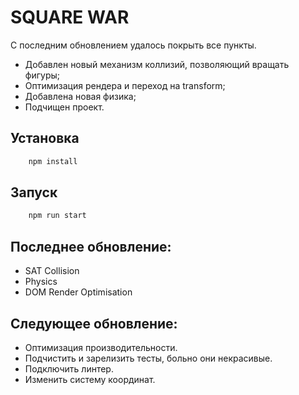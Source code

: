 # SQUARE WAR

С последним обновлением удалось покрыть все пункты.

- Добавлен новый механизм коллизий, позволяющий вращать фигуры;
- Оптимизация рендера и переход на transform;
- Добавлена новая физика;
- Подчищен проект.


## Установка

```js
    npm install
```

## Запуск

```js
    npm run start
```

## Последнее обновление:
- SAT Collision
- Physics
- DOM Render Optimisation

## Следующее обновление:
- Оптимизация производительности.
- Подчистить и зарелизить тесты, больно они некрасивые. 
- Подключить линтер.
- Изменить систему координат.